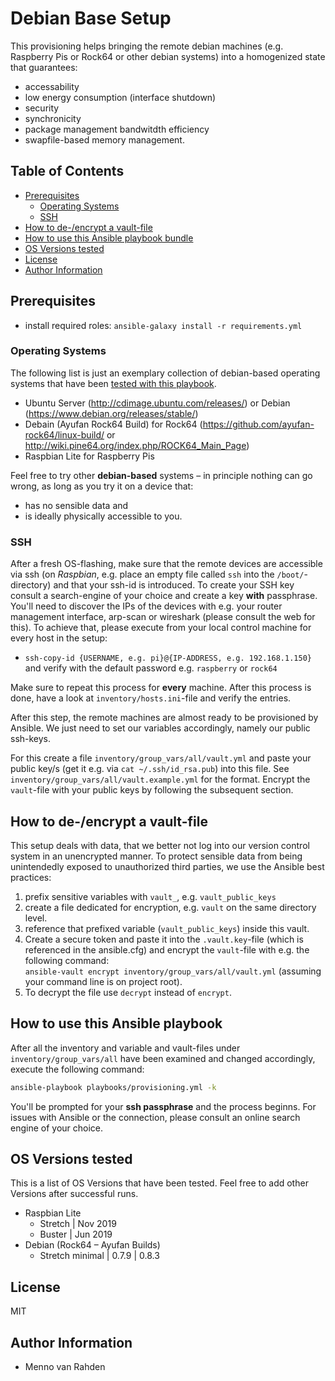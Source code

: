 # Debian Base Setup <!-- omit in toc -->

This provisioning helps bringing the remote debian machines (e.g. Raspberry Pis or Rock64 or other debian systems) into a homogenized state that guarantees:

- accessability
- low energy consumption (interface shutdown)
- security
- synchronicity
- package management bandwitdth efficiency
- swapfile-based memory management.

## Table of Contents <!-- omit in toc -->

- [Prerequisites](#Prerequisites)
  - [Operating Systems](#Operating-Systems)
  - [SSH](#SSH)
- [How to de-/encrypt a vault-file](#How-to-de-encrypt-a-vault-file)
- [How to use this Ansible playbook bundle](#How-to-use-this-Ansible-playbook-bundle)
- [OS Versions tested](#OS-Versions-tested)
- [License](#License)
- [Author Information](#Author-Information)

## Prerequisites

- install required roles: `ansible-galaxy install -r requirements.yml`

### Operating Systems

The following list is just an exemplary collection of debian-based operating systems that have been [tested with this playbook](#os-versions-tested).

- Ubuntu Server (http://cdimage.ubuntu.com/releases/) or Debian (https://www.debian.org/releases/stable/)
- Debain (Ayufan Rock64 Build) for Rock64 (https://github.com/ayufan-rock64/linux-build/ or http://wiki.pine64.org/index.php/ROCK64_Main_Page)
- Raspbian Lite for Raspberry Pis

Feel free to try other **debian-based** systems – in principle nothing can go wrong, as long as you try it on a device that:

- has no sensible data and
- is ideally physically accessible to you.

### SSH

After a fresh OS-flashing, make sure that the remote devices are accessible via ssh (on *Raspbian*, e.g. place an empty file called `ssh` into the `/boot/`-directory) and that your ssh-id is introduced.
To create your SSH key consult a search-engine of your choice and create a key **with** passphrase.
You'll need to discover the IPs of the devices with e.g. your router management interface, arp-scan or wireshark (please consult the web for this).
To achieve that, please execute from your local control machine for every host in the setup:

- `ssh-copy-id {USERNAME, e.g. pi}@{IP-ADDRESS, e.g. 192.168.1.150}` and verify with the default password e.g. `raspberry` or `rock64`

Make sure to repeat this process for **every** machine.
After this process is done, have a look at `inventory/hosts.ini`-file and verify the entries.

After this step, the remote machines are almost ready to be provisioned by Ansible.
We just need to set our variables accordingly, namely our public ssh-keys.

For this create a file `inventory/group_vars/all/vault.yml` and paste your public key/s (get it e.g. via `cat ~/.ssh/id_rsa.pub`) into this file.
See `inventory/group_vars/all/vault.example.yml` for the format.
Encrypt the `vault`-file with your public keys by following the subsequent section.

## How to de-/encrypt a vault-file

This setup deals with data, that we better not log into our version control system in an unencrypted manner.
To protect sensible data from being unintendedly exposed to unauthorized third parties, we use the Ansible best practices:

1. prefix sensitive variables with `vault_`, e.g. `vault_public_keys`
2. create a file dedicated for encryption, e.g. `vault` on the same directory level.
3. reference that prefixed variable (`vault_public_keys`) inside this vault.
4. Create a secure token and paste it into the `.vault.key`-file (which is referenced in the ansible.cfg) and encrypt the `vault`-file with e.g. the following command:   
   `ansible-vault encrypt inventory/group_vars/all/vault.yml` (assuming your command line is on project root).
5. To decrypt the file use `decrypt` instead of `encrypt`.

## How to use this Ansible playbook

After all the inventory and variable and vault-files under `inventory/group_vars/all` have been examined and changed accordingly, execute the following command:

```bash
ansible-playbook playbooks/provisioning.yml -k
```

You'll be prompted for your **ssh passphrase** and the process beginns.
For issues with Ansible or the connection, please consult an online search engine of your choice.

## OS Versions tested

This is a list of OS Versions that have been tested.
Feel free to add other Versions after successful runs.

- Raspbian Lite
  - Stretch | Nov 2019
  - Buster | Jun 2019
- Debian (Rock64 – Ayufan Builds)
  - Stretch minimal | 0.7.9 | 0.8.3

## License

MIT

## Author Information

- Menno van Rahden

